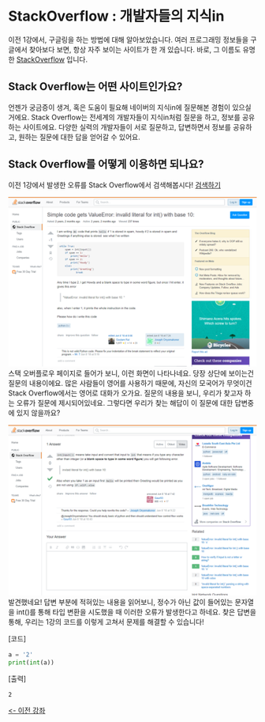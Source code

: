 # StackOverflow : 개발자들의 지식in
이전 1강에서, 구글링을 하는 방법에 대해 알아보았습니다.
여러 프로그래밍 정보들을 구글에서 찾아보다 보면, 항상 자주 보이는 사이트가 한 개 있습니다.
바로, 그 이름도 유명한 [StackOverflow](https://stackoverflow.com/) 입니다.

## Stack Overflow는 어떤 사이트인가요?
언젠가 궁금증이 생겨, 혹은 도움이 필요해 네이버의 지식in에 질문해본 경험이 있으실거에요.
Stack Overflow는 전세계의 개발자들이 지식in처럼 질문을 하고, 정보를 공유하는 사이트에요.
다양한 실력의 개발자들이 서로 질문하고, 답변하면서 정보를 공유하고, 원하는 질문에 대한 답을 얻어갈 수 있어요.

## Stack Overflow를 어떻게 이용하면 되나요?
이전 1강에서 발생한 오류를 Stack Overflow에서 검색해봅시다! [검색하기](https://stackoverflow.com/questions/50755460/simple-code-gets-valueerror-invalid-literal-for-int-with-base-10)

![Stack Overflow 사이트 질문부분](stackoverflow_question.png)
스택 오버플로우 페이지로 들어가 보니, 이런 화면이 나타나네요.
당장 상단에 보이는건 질문의 내용이에요.
많은 사람들이 영어를 사용하기 때문에, 자신의 모국어가 무엇이건 Stack Overflow에서는 영어로 대화가 오가요.
질문의 내용을 보니, 우리가 찾고자 하는 오류가 질문에 제시되어있네요.
그렇다면 우리가 찾는 해답이 이 질문에 대한 답변중에 있지 않을까요?

![Stack Overflow 사이트 답변부분](stackoverflow_answer.png)
발견했네요!
답변 부분에 적혀있는 내용을 읽어보니, 정수가 아닌 값이 들어있는 문자열을 int()를 통해 타입 변환을 시도했을 때 이러한 오류가 발생한다고 하네요.
찾은 답변을 통해, 우리는 1강의 코드를 이렇게 고쳐서 문제를 해결할 수 있습니다!

[코드]
```python
a = '2'
print(int(a))
```
[출력]
```commandline
2
```

[<- 이전 강좌](Tips/01-Google_It/README.md)